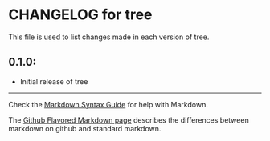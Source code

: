 # CHANGELOG for tree

This file is used to list changes made in each version of tree.

## 0.1.0:

* Initial release of tree

- - - 
Check the [Markdown Syntax Guide](http://daringfireball.net/projects/markdown/syntax) for help with Markdown.

The [Github Flavored Markdown page](http://github.github.com/github-flavored-markdown/) describes the differences between markdown on github and standard markdown.
